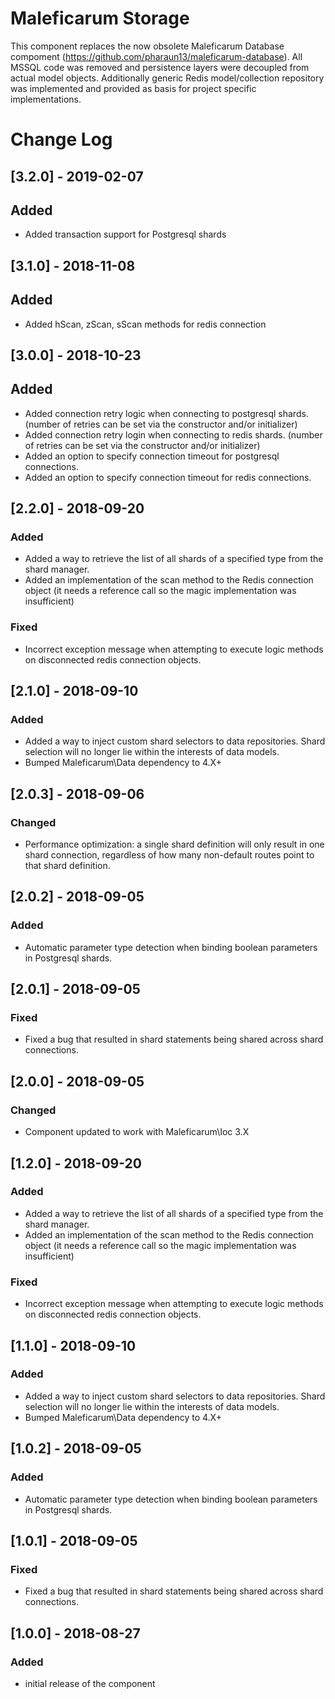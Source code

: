 # Maleficarum Storage

This component replaces the now obsolete Maleficarum Database compoment (https://github.com/pharaun13/maleficarum-database). All MSSQL code was removed and persistence layers were decoupled from actual model objects. Additionally generic Redis model/collection repository was implemented and provided as basis for project specific implementations.

# Change Log
## [3.2.0] - 2019-02-07
## Added
- Added transaction support for Postgresql shards

## [3.1.0] - 2018-11-08
## Added
- Added hScan, zScan, sScan methods for redis connection

## [3.0.0] - 2018-10-23
## Added
- Added connection retry logic when connecting to postgresql shards. (number of retries can be set via the constructor and/or initializer)
- Added connection retry login when connecting to redis shards. (number of retries can be set via the constructor and/or initializer)
- Added an option to specify connection timeout for postgresql connections.
- Added an option to specify connection timeout for redis connections.

## [2.2.0] - 2018-09-20
### Added
- Added a way to retrieve the list of all shards of a specified type from the shard manager.
- Added an implementation of the scan method to the Redis connection object (it needs a reference call so the magic implementation was insufficient)
### Fixed
- Incorrect exception message when attempting to execute logic methods on disconnected redis connection objects.

## [2.1.0] - 2018-09-10
### Added
- Added a way to inject custom shard selectors to data repositories. Shard selection will no longer lie within the interests of data models.
- Bumped Maleficarum\Data dependency to 4.X+

## [2.0.3] - 2018-09-06
### Changed
- Performance optimization: a single shard definition will only result in one shard connection, regardless of how many non-default routes point to that shard definition.

## [2.0.2] - 2018-09-05
### Added
- Automatic parameter type detection when binding boolean parameters in Postgresql shards.

## [2.0.1] - 2018-09-05
### Fixed
- Fixed a bug that resulted in shard statements being shared across shard connections. 

## [2.0.0] - 2018-09-05
### Changed
- Component updated to work with Maleficarum\Ioc 3.X

## [1.2.0] - 2018-09-20
### Added
- Added a way to retrieve the list of all shards of a specified type from the shard manager.
- Added an implementation of the scan method to the Redis connection object (it needs a reference call so the magic implementation was insufficient)
### Fixed
- Incorrect exception message when attempting to execute logic methods on disconnected redis connection objects.

## [1.1.0] - 2018-09-10
### Added
- Added a way to inject custom shard selectors to data repositories. Shard selection will no longer lie within the interests of data models.
- Bumped Maleficarum\Data dependency to 4.X+

## [1.0.2] - 2018-09-05
### Added
- Automatic parameter type detection when binding boolean parameters in Postgresql shards.

## [1.0.1] - 2018-09-05
### Fixed
- Fixed a bug that resulted in shard statements being shared across shard connections.

## [1.0.0] - 2018-08-27
### Added
- initial release of the component